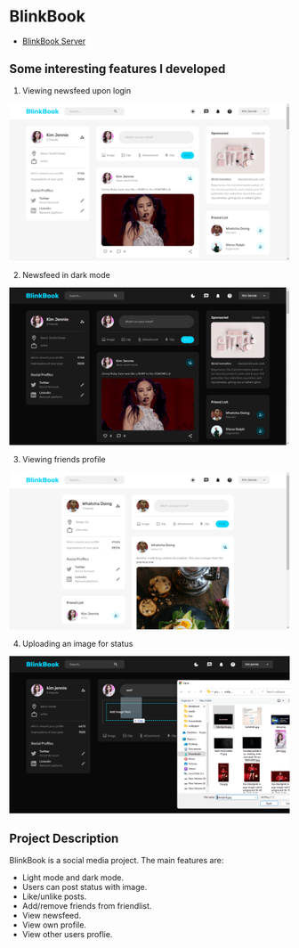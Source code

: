 # BlinkBook

- [BlinkBook Server](https://github.com/ThakurSaad/blinkbook-server)

## Some interesting features I developed

1. Viewing newsfeed upon login

![BlinkBook 1](<https://github.com/ThakurSaad/blinkbook-client/blob/main/src/assets/blinkbook%20(1).png>)

2. Newsfeed in dark mode

![BlinkBook 4](<https://github.com/ThakurSaad/blinkbook-client/blob/main/src/assets/blinkbook%20(4).png>)

3. Viewing friends profile

![BlinkBook 3](<https://github.com/ThakurSaad/blinkbook-client/blob/main/src/assets/blinkbook%20(3).png>)

4. Uploading an image for status

![BlinkBook 2](<https://github.com/ThakurSaad/blinkbook-client/blob/main/src/assets/blinkbook%20(2).png>)

## Project Description

BlinkBook is a social media project. The main features are:

- Light mode and dark mode.
- Users can post status with image.
- Like/unlike posts.
- Add/remove friends from friendlist.
- View newsfeed.
- View own profile.
- View other users proflie.
